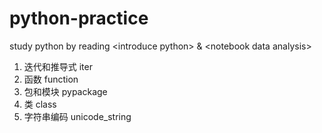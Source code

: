 # python-practice

study python by reading &lt;introduce python> & \<notebook data analysis\>

1. 迭代和推导式 iter
2. 函数 function
3. 包和模块 pypackage
4. 类 class
5. 字符串编码 unicode_string
